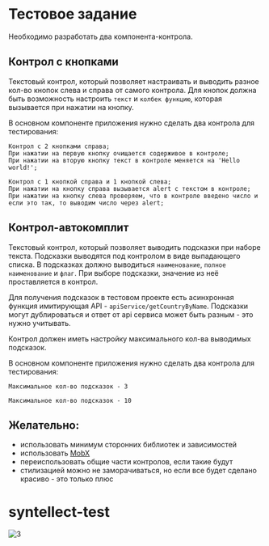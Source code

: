 # Тестовое задание

Необходимо разработать два компонента-контрола.

## Контрол с кнопками
Текстовый контрол, который позволяет настраивать и выводить разное кол-во кнопок слева и справа от самого контрола. Для кнопок должна быть возможность настроить `текст` и `колбек функцию`, которая вызывается при нажатии на кнопку.

В основном компоненте приложения нужно сделать два контрола для тестирования:

```
Контрол с 2 кнопками справа;
При нажатии на первую кнопку очищается содерживое в контроле;
При нажатии на вторую кнопку текст в контроле меняется на 'Hello world!';
```
```
Контрол с 1 кнопкой справа и 1 кнопкой слева;
При нажатии на кнопку справа вызывается alert с текстом в контроле;
При нажатии на кнопку слева проверяем, что в контроле введено число и если это так, то выводим число через alert;
```
	
## Контрол-автокомплит

Текстовый контрол, который позволяет выводить подсказки при наборе текста. Подсказки выводятся под контролом в виде выпадающего списка. В подсказках должно выводиться `наименование`, `полное наименование` и `флаг`. При выборе подсказки, значение из неё проставляется в контрол.

Для получения подсказок в тестовом проекте есть асинхронная функция имитирующая API - `apiService/getCountryByName`. Подсказки могут дублироваться и ответ от api сервиса может быть разным - это нужно учитывать.

Контрол должен иметь настройку максимального кол-ва выводимых подсказок.

В основном компоненте приложения нужно сделать два контрола для тестирования:
```
Максимальное кол-во подсказок - 3
```
```
Максимальное кол-во подсказок - 10
```

## Желательно:
- использовать минимум сторонних библиотек и зависимостей
- использовать [MobX](https://mobx.js.org/)
- переиспользовать общие части контролов, если такие будут
- стилизацией можно не заморачиваться, но если все будет сделано красиво - это только плюс
# syntellect-test
![3](https://user-images.githubusercontent.com/83554194/214546522-ca641c4d-9371-466d-879f-2454bc1d086f.png)
